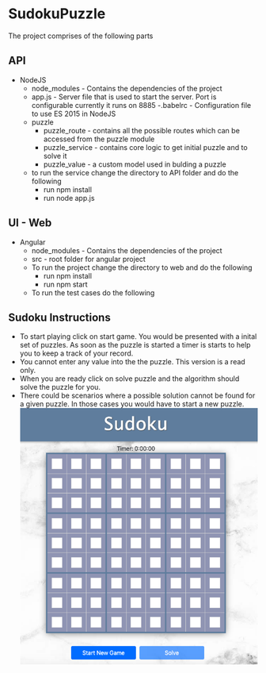 # SudokuPuzzle

The project comprises of the following parts
## API 
- NodeJS
	- node_modules - Contains the dependencies of the project
  - app.js - Server file that is used to start the server. Port is configurable currently it runs on 8885
  -.babelrc - Configuration file to use ES 2015 in NodeJS
  - puzzle
    - puzzle_route - contains all the possible routes which can be accessed from the puzzle module
    - puzzle_service - contains core logic to get initial puzzle and to solve it
    - puzzle_value - a custom model used in bulding a puzzle
  - to run the service change the directory to API folder and do the following
    - run npm install
    - run node app.js
## UI - Web 
- Angular
  - node_modules - Contains the dependencies of the project
  - src - root folder for angular project
  - To run the project change the directory to web and do the following
    - run npm install 
    - run npm start
  - To run the test cases do the following

## Sudoku Instructions
  - To start playing click on start game. You would be presented with a inital set of puzzles. As soon as the puzzle is        started a timer is starts to help you to keep a track of your record.
  - You cannot enter any value into the the puzzle. This version is a read only.
  - When you are ready click on solve puzzle and the algorithm should solve the puzzle for you.
  - There could be scenarios where a possible solution cannot be found for a given puzzle. In those cases you would have to start a new puzzle.  
![Screenshot](https://github.com/aniladevareddyca/SudokuPuzzle/blob/master/web/src/assets/Screenshot%202019-05-20%20at%203.44.17%20PM.png?raw=true)
